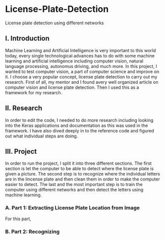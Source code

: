 # License-Plate-Detection
License plate detection using different networks

## I. Introduction
Machine Learning and Artificial Intelligence is very important to this world today, every single technological advances has to do with some machine learning and artificial intelligence including computer vision, natural language processing, autonomus driving, and much more. In this project, I wanted to test computer vision, a part of computer science and improve on it. I choose a very popular concept, license plate detection to carry out my research. First of all, my mentor and I found avery well organized article on computer vision and license plate detection. Then I used this as a framework for my research. 

## II. Research
In order to edit the code, I needed to do more research including looking into the Keras applications and documentation as this was used in the framework. I have also dived deeply in to the reference code and figured out what individual steps are doing.

## III. Project
In order to run the project, I split it into three different sections. The first section is let the computer to be able to detect where the license plate is given a picture. The second step is to recognize where the individual letters are in the lincense plate and then clean them in order to make the computer easier to detect. The last and the most important step is to train the computer using different networks and then detect the letters using machine learning.

### A. Part 1: Extracting License Plate Location from Image
For this part, 

### B. Part 2: Recognizing 

